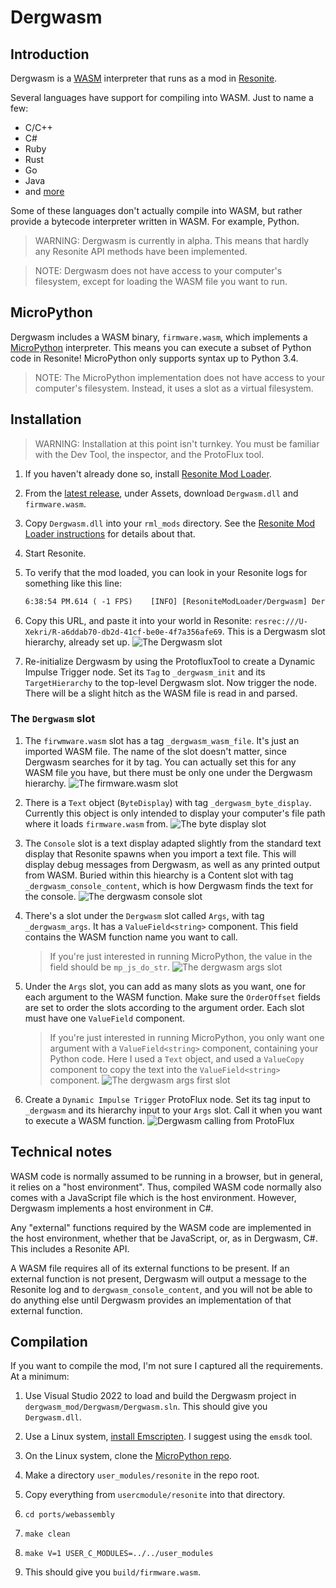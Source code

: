# Dergwasm

## Introduction

Dergwasm is a [WASM](https://en.wikipedia.org/wiki/WebAssembly) interpreter that runs as a mod in [Resonite](https://resonite.com/).

Several languages have support for compiling into WASM. Just to name a few:

* C/C++
* C#
* Ruby
* Rust
* Go
* Java
* and [more](https://www.fermyon.com/wasm-languages/webassembly-language-support)

Some of these languages don't actually compile into WASM, but rather provide a bytecode interpreter written in WASM. For example, Python.

> WARNING: Dergwasm is currently in alpha. This means that hardly any Resonite API methods have been implemented.

> NOTE: Dergwasm does not have access to your computer's filesystem, except for loading the WASM file you want to run.

## MicroPython

Dergwasm includes a WASM binary, `firmware.wasm`, which implements a [MicroPython](https://micropython.org/) interpreter. This means you can execute a subset of Python code in Resonite! MicroPython only supports syntax up to Python 3.4.

> NOTE: The MicroPython implementation does not have access to your computer's filesystem. Instead, it uses a slot as a virtual filesystem.

## Installation

> WARNING: Installation at this point isn't turnkey. You must be familiar with the Dev Tool, the inspector, and the ProtoFlux tool.

1. If you haven't already done so, install [Resonite Mod Loader](https://github.com/resonite-modding-group/ResoniteModLoader).
2. From the [latest release](https://github.com/RobertBaruch/dergwasm/releases), under Assets, download `Dergwasm.dll` and `firmware.wasm`.
3. Copy `Dergwasm.dll` into your `rml_mods` directory. See the [Resonite Mod Loader instructions](https://github.com/resonite-modding-group/ResoniteModLoader) for details about that.
4. Start Resonite.
5. To verify that the mod loaded, you can look in your Resonite logs for something like this line:

    ```txt
    6:38:54 PM.614 ( -1 FPS)	[INFO] [ResoniteModLoader/Dergwasm] Dergwasm patches applied
    ```

6. Copy this URL, and paste it into your world in Resonite: `resrec:///U-Xekri/R-a6ddab70-db2d-41cf-be0e-4f7a356afe69`. This is a Dergwasm slot hierarchy, already set up.
   ![The Dergwasm slot](dergwasm_slot.jpg)
7. Re-initialize Dergwasm by using the ProtofluxTool to create a Dynamic Impulse Trigger node. Set its `Tag` to `_dergwasm_init` and its `TargetHierarchy` to the top-level Dergwasm slot. Now trigger the node. There will be a slight hitch as the WASM file is read in and parsed.

### The `Dergwasm` slot

1. The `firwmware.wasm` slot has a tag `_dergwasm_wasm_file`. It's just an imported WASM file. The name of the slot doesn't matter, since Dergwasm searches for it by tag. You can actually set this for any WASM file you have, but there must be only one under the Dergwasm hierarchy.
   ![The firmware.wasm slot](dergwasm_wasm_file.jpg)

2. There is a `Text` object (`ByteDisplay`) with tag `_dergwasm_byte_display`. Currently this object is only intended to display your computer's file path where it loads `firmware.wasm` from.
    ![The byte display slot](dergwasm_byte_display.jpg)

3. The `Console` slot is a text display adapted slightly from the standard text display that Resonite spawns when you import a text file. This will display debug messages from Dergwasm, as well as any printed output from WASM. Buried within this hiearchy is a Content slot with tag `_dergwasm_console_content`, which is how Dergwasm finds the text for the console.
    ![The dergwasm console slot](dergwasm_console_tag.jpg)

4. There's a slot under the `Dergwasm` slot called `Args`, with tag `_dergwasm_args`. It has a `ValueField<string>` component. This field contains the WASM function name you want to call.
    > If you're just interested in running MicroPython, the value in the field should be `mp_js_do_str`.
    ![The dergwasm args slot](dergwasm_args.jpg)

5. Under the `Args` slot, you can add as many slots as you want, one for each argument to the WASM function. Make sure the `OrderOffset` fields are set to order the slots according to the argument order. Each slot must have one `ValueField` component.
   > If you're just interested in running MicroPython, you only want one argument with a `ValueField<string>` component, containing your Python code. Here I used a `Text` object, and used a `ValueCopy` component to copy the text into the `ValueField<string>` component.
    ![The dergwasm args first slot](dergwasm_arg_1.jpg)

6. Create a `Dynamic Impulse Trigger` ProtoFlux node. Set its tag input to `_dergwasm` and its hierarchy input to your `Args` slot. Call it when you want to execute a WASM function.
    ![Dergwasm calling from ProtoFlux](dergwasm_call_protoflux.jpg)

## Technical notes

WASM code is normally assumed to be running in a browser, but in general, it relies on a "host environment". Thus, compiled WASM code normally also comes with a JavaScript file which is the host environment. However, Dergwasm implements a host environment in C#.

Any "external" functions required by the WASM code are implemented in the host environment, whether that be JavaScript, or, as in Dergwasm, C#. This includes a Resonite API.

A WASM file requires all of its external functions to be present. If an external function is not present, Dergwasm will output a message to the Resonite log and to `dergwasm_console_content`, and you will not be able to do anything else until Dergwasm provides an implementation of that external function.

## Compilation

If you want to compile the mod, I'm not sure I captured all the requirements. At a minimum:

1. Use Visual Studio 2022 to load and build the Dergwasm project in `dergwasm_mod/Dergwasm/Dergwasm.sln`. This should give you `Dergwasm.dll`.

2. Use a Linux system, [install Emscripten](https://emscripten.org/docs/getting_started/downloads.html). I suggest using the `emsdk` tool.
3. On the Linux system, clone the [MicroPython repo](https://github.com/micropython/micropython).
4. Make a directory `user_modules/resonite` in the repo root.
5. Copy everything from `usercmodule/resonite` into that directory.
6. `cd ports/webassembly`
7. `make clean`
8. `make V=1 USER_C_MODULES=../../user_modules`
9. This should give you `build/firmware.wasm`.
